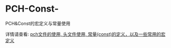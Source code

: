 # PCH-Const-
PCH&amp;Const的宏定义与常量使用

详情请查看:
[ pch文件的使用, 头文件使用, 常量(const)的定义，以及一些常用的宏定义](http://blog.csdn.net/qq_19678579/article/details/77113286)

